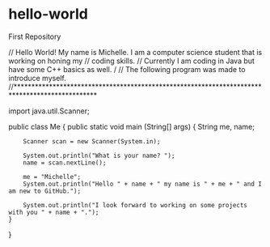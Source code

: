 # hello-world
First Repository

// Hello World! My name is Michelle. I am a computer science student that is working on honing my 
// coding skills.
// Currently I am coding in Java but have some C++ basics as well. 
/
// The following program was made to introduce myself. 
//***********************************************************************************************

import java.util.Scanner;

public class Me
{
public static void main (String[] args)
	{
		String me, name;
  
		Scanner scan = new Scanner(System.in);
  
		System.out.println("What is your name? ");
		name = scan.nextLine();
  
		me = "Michelle";
		System.out.println("Hello " + name + " my name is " + me + " and I am new to GitHub.");
  
		System.out.println("I look forward to working on some projects with you " + name + ".");
	}

}
